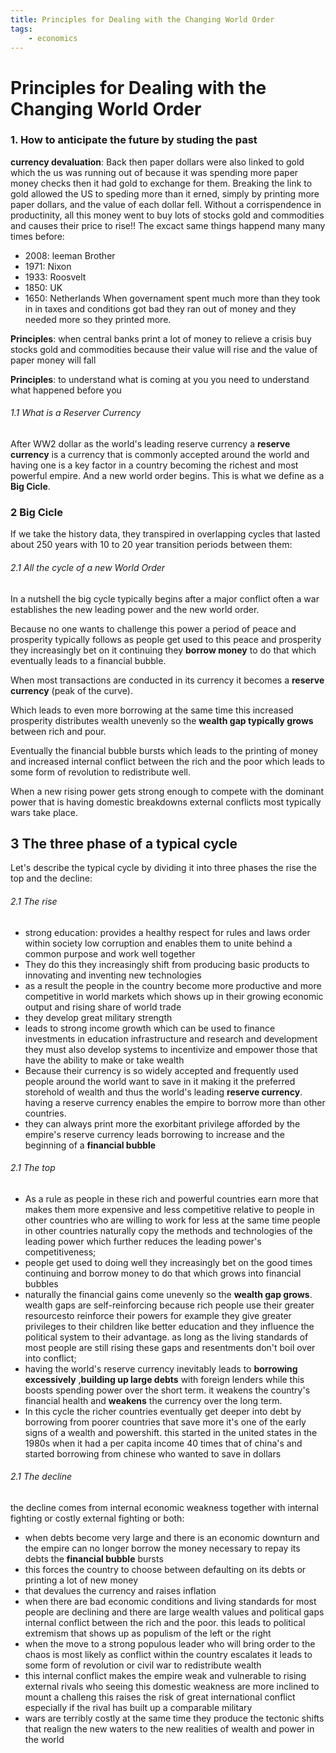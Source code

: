 ```yaml
---
title: Principles for Dealing with the Changing World Order
tags: 
    - economics
---
```

# Principles for Dealing with the Changing World Order

### 1. How to anticipate the future by studing the past
**currency devaluation**: Back then paper dollars were also linked to gold which the us was running out of because it was spending more paper money checks then it had gold to exchange for them. Breaking the link to gold allowed the US to speding more than it erned, simply by printing more paper dollars, and the value of each dollar fell. Without a corrispendence in productinity, all this money went to buy lots of stocks gold and commodities and causes their price to rise!!
The excact same things happend many many times before:
- 2008: leeman Brother
- 1971: Nixon
- 1933: Roosvelt
- 1850: UK
- 1650: Netherlands
When governament  spent much more than they took in in taxes and conditions got bad they ran out of money and they needed more so they printed more.

**Principles**: when central banks print a lot of money to relieve a crisis buy stocks gold and commodities because their value will rise and the value of paper money will fall

**Principles**: to understand what is coming at you you need to understand what happened before you
###### 1.1 What is a Reserver Currency
After WW2 dollar as the world's leading reserve currency a **reserve currency** is a currency that is commonly accepted around the world and having one is a key factor in a country becoming the richest and most powerful empire. And a new world order begins. This is what we define as a **Big Cicle**.
### 2 Big Cicle
If we take the history data, they transpired in overlapping cycles that lasted about 250 years with 10 to 20 year transition periods between them:

###### 2.1 All the cycle of a new World Order
In a nutshell the big cycle typically begins after a major conflict often a war establishes the new leading power and the new world order.

Because no one wants to challenge this power a period of peace and prosperity typically follows as people get used to this peace and prosperity they increasingly bet on it continuing they **borrow money** to do that which eventually leads to a financial bubble. 

When most transactions are conducted in its currency it becomes a **reserve currency** (peak of the curve). 

Which leads to even more borrowing at the same time this increased prosperity distributes wealth unevenly so the **wealth gap typically grows** between rich and pour.

Eventually the financial bubble bursts which leads to the printing of money and increased internal conflict between the rich and the poor which leads to some form of revolution to redistribute well.

When a new rising power gets strong enough to compete with the dominant power that is having domestic breakdowns external conflicts most typically wars take place.
## 3 The three phase of a typical cycle
Let's describe the typical cycle by dividing it into three phases the rise the top and the decline:
###### 2.1 The rise
- strong education: provides a healthy respect for rules and laws order within society low corruption and enables them to unite behind a common purpose and work well together
- They do this they increasingly shift from producing basic products to innovating and inventing new technologies
- as a result the people in the country become more productive and more competitive in world markets which shows up in their growing economic output and rising share of world trade
- they develop great military strength
-  leads to strong income growth which can be used to finance investments in education infrastructure and research and development they must also develop systems to incentivize and empower those that have the ability to make or take wealth
- Because their currency is so widely accepted and frequently used people around the world want to save in it making it the preferred storehold of wealth and thus the world's leading **reserve currency**. having a reserve currency enables the empire to borrow more than other countries. 
- they can always print more the exorbitant privilege afforded by the empire's reserve currency leads borrowing to increase and the beginning of a **financial bubble**
###### 2.1 The top
- As a rule as people in these rich and powerful countries earn more that makes them more expensive and less competitive relative to people in other countries who are willing to work for less at the same time people in other countries naturally copy the methods and technologies of the leading power which further reduces the leading power's competitiveness;
- people get used to doing well they increasingly bet on the good times continuing and borrow money to do that which grows into financial bubbles
- naturally the financial gains come unevenly so the **wealth gap grows**. wealth gaps are self-reinforcing because rich people use their greater resourcesto reinforce their powers for example they give greater privileges to their children like better education and they influence the political system to their advantage. as long as the living standards of most people are still rising these gaps and resentments don't boil over into conflict;
- having the world's reserve currency inevitably leads to **borrowing excessively** ,**building up large debts** with foreign lenders while this boosts spending power over the short term. it weakens the country's financial health and **weakens** the currency over the long term.
- In this cycle the richer countries eventually get deeper into debt by borrowing from poorer countries that save more it's one of the early signs of a wealth and powershift. this started in the united states in the 1980s when it had a per capita income 40 times that of china's and started borrowing from chinese who wanted to save in dollars
###### 2.1 The decline
the decline comes from internal economic weakness together with internal fighting or costly external fighting or both:
- when debts become very large and there is an economic downturn and the empire can no longer borrow the money necessary to repay its debts the **financial bubble** bursts
- this forces the country to choose between defaulting on its debts or printing a lot of new money
- that devalues the currency and raises inflation
- when there are bad economic conditions and living standards for most people are declining and there are large wealth values and political gaps internal conflict between the rich and the poor.  this leads to political extremism that shows up as populism of the left or the right
- when the move to a strong populous leader who will bring order to the chaos is most likely as conflict within the country escalates it leads to some form of revolution or civil war to redistribute wealth
- this internal conflict makes the empire weak and vulnerable to rising external rivals who seeing this domestic weakness are more inclined to mount a challeng this raises the risk of great international conflict especially if the rival has built up a comparable military
- wars are terribly costly at the same time they produce the tectonic shifts that realign the new waters to the new realities of wealth and power in the world

